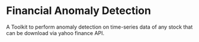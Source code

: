 # Financial Anomaly Detection 

A Toolkit to perform anomaly detection on time-series data of any stock that can be download via yahoo finance API.

